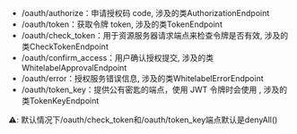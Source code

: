 - /oauth/authorize：申请授权码 code, 涉及的类AuthorizationEndpoint
- /oauth/token：获取令牌 token, 涉及的类TokenEndpoint
- /oauth/check_token：用于资源服务器请求端点来检查令牌是否有效, 涉及的类CheckTokenEndpoint
- /oauth/confirm_access：用户确认授权提交, 涉及的类WhitelabelApprovalEndpoint
- /oauth/error：授权服务错误信息, 涉及的类WhitelabelErrorEndpoint
- /oauth/token_key：提供公有密匙的端点，使用 JWT 令牌时会使用 , 涉及的类TokenKeyEndpoint

⚠️: 默认情况下/oauth/check_token和/oauth/token_key端点默认是denyAll()

